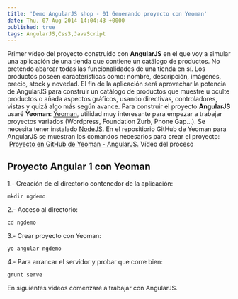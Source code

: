 ```yaml
---
title: 'Demo AngularJS shop - 01 Generando proyecto con Yeoman'
date: Thu, 07 Aug 2014 14:04:43 +0000
published: true
tags: AngularJS,Css3,JavaScript
---
```


Primer vídeo del proyecto construido con **AngularJS** en el que voy a simular una aplicación de una tienda que contiene un catálogo de productos. No pretendo abarcar todas las funcionalidades de una tienda en sí. Los productos poseen características como: nombre, descripción, imágenes, precio, stock y novedad. El fin de la aplicación será aprovechar la potencia de AngularJS para construir un catálogo de productos que muestre u oculte productos o añada aspectos gráficos, usando directivas, controladores, vistas y quizá algo más según avance. Para construir el proyecto **AngularJS** usaré **Yeoman**: [Yeoman](http://yeoman.io/ "Abre en ventana nueva la web Yeoman"), utilidad muy interesante para empezar a trabajar proyectos variados (Wordpress, Foundation Zurb, Phone Gap...). Se necesita tener instalado [NodeJS](http://nodejs.org/ "Abre en ventana nueva web NodeJS"). En el repositiorio GitHub de Yeoman para AngularJS se muestran los comandos necesarios para crear el proyecto:  [Proyecto en GitHub de Yeoman - AngularJS.](https://github.com/yeoman/generator-angular "Abre en ventana nueva proyecto GitHub de AngularJS y Yeoman") Vídeo del proceso  

## Proyecto Angular 1 con Yeoman

1.- Creación de el directorio contenedor de la aplicación:

```
mkdir ngdemo
```

2.- Acceso al directorio:

```
cd ngdemo
```

3.- Crear proyecto con Yeoman:

```
yo angular ngdemo
```

4.- Para arrancar el servidor y probar que corre bien:

```
grunt serve
```

En siguientes vídeos comenzaré a trabajar con AngularJS.